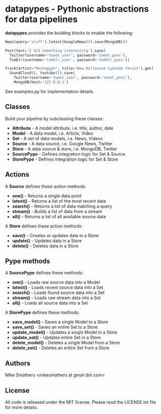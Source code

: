 # datapypes -  Pythonic abstractions for data pipelines

**datapypes** provides the building blocks to enable the following:

```python
News(query='stuff').latest(GoogleNews()).save(MongoDB())
```

```python
Post(text='I did something interesting').save(
  Twitter(username='tweet_user', password='tweet_pass'),
  Tumblr(username='tumblr_user', password='tumblr_pass'))
```

```python
Track(artist="Meshuggah", title="New Millenium Cyanide Christ").get(
  SoundCloud(), Youtube()).save(
    Twitter(username='tweet_user', password='tweet_pass'),
    MongoDB(host='127.0.0.1')
```

See examples.py for implementation details.

## Classes

Build your pipeline by subclassing these classes:

* **Attribute** - A model attribute, i.e. title, author, date
* **Model** - A data model, i.e. Article, Video
* **Set** - A set of data models, i.e. News, Videos
* **Source** - A data source, i.e. Google News, Twitter
* **Store** - A data source & store, i.e. MongoDB, Twitter
* **SourcePype** - Defines integration logic for Set & Source
* **StorePype** - Defines integration logic for Set & Store

## Actions

A **Source** defines these action methods:

* **one()** - Returns a single data point
* **latest()** - Returns a list of the most recent data
* **search()** - Returns a list of data matching a query
* **stream()** - Builds a list of data from a stream
* **all()** - Returns a list of all available source data

A **Store** defines these action methods:

* **save()** - Creates or updates data in a Store
* **update()** - Updates data in a Store
* **delete()** - Deletes data in a Store

## Pype methods

A **SourcePype** defines these methods:

* **one()** - Loads raw source data into a Model
* **latest()** - Loads recent source data into a Set
* **search()** - Loads found source data into a Set
* **stream()** - Loads raw stream data into a Set
* **all()** - Loads all source data into a Set

A **StorePype** defines these methods:

* **save_model()** - Saves a single Model to a Store
* **save_set()** - Saves an entire Set to a Store
* **update_model()** - Updates a single Model in a Store
* **update_set()** - Updates entire Set in a Store
* **delete_model()** - Deletes a single Model from a Store
* **delete_set()** - Deletes an entire Set from a Store

## Authors

Mike Smathers &lt;mikesmathers at gmail dot com&gt;

## License

All code is released under the MIT license. Please read the LICENSE.txt file for more details.